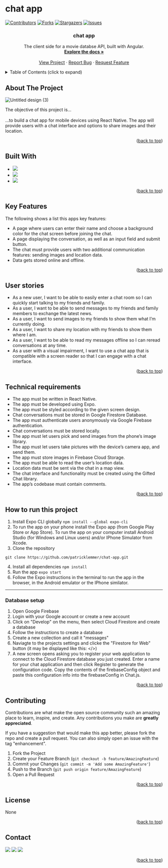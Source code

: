 # chat app
<div id="top"></div>

[![Contributors][contributors-shield]][contributors-url]
[![Forks][forks-shield]][forks-url]
[![Stargazers][stars-shield]][stars-url]
[![Issues][issues-shield]](https://github.com/patricklemmer/chat-app/issues)
<!--[![MIT License][license-shield]][license-url]-->



<!-- PROJECT INFO -->

<h3 align="center">chat app</h3>

  <p align="center">
    The client side for a movie databse API, built with Angular.
    <br />
    <a href="[https://github.com/patricklemmer/meet/](https://github.com/patricklemmer/chat-app)"><strong>Explore the docs »</strong></a>
    <br />
    <br />
    <a href="https://github.com/patricklemmer/chat-app/">View Project</a>
    ·
    <a href="https://github.com/patricklemmer/chat-app/issues">Report Bug</a>
    ·
    <a href="https://github.com/patricklemmer/chat-app/issues">Request Feature</a>
  </p>
</div>



<!-- TABLE OF CONTENTS -->
<details>
  <summary>Table of Contents (click to expand)</summary><br>
  <ol>
    <li><a href="#about-the-project">About The Project</a></li>
    <li><a href="#built-with">Built With</a></li>
    <li><a href="#key-features">Key Features</a></li>
    <li><a href="#user-stories">User stories</a></li>
    <li><a href="#technical-requirements">Technical requirements</a></li>
    <li><a href="#how-to-run-this-project">How to run ths project</a></li>
    <li><a href="#contributing">Contributing</a></li>
    <li><a href="#license">License</a></li>
    <li><a href="#contact">Contact</a></li>
  </ol>
</details>



<!-- ABOUT THE PROJECT -->
## About The Project

![Untitled design (3)](https://user-images.githubusercontent.com/101259134/180826879-03ed3dc0-f173-49ec-b489-56815525f443.png)


The objective of this project is...<br><br>...to build a chat app for mobile devices using React Native. The app will
provide users with a chat interface and options to share images and their
location.

<p align="right">(<a href="#top">back to top</a>)</p>


## Built With

* ![](https://img.shields.io/badge/React_Native-20232A?style=for-the-badge&logo=react&logoColor=61DAFB)
* ![](https://img.shields.io/badge/JavaScript-323330?style=for-the-badge&logo=javascript&logoColor=F7DF1E)
* ![](https://img.shields.io/badge/Firebase-039BE5?style=for-the-badge&logo=Firebase&logoColor=white)


<p align="right">(<a href="#top">back to top</a>)</p>

## Key Features

<p>The following shows a list this apps key features:</p>

- A page where users can enter their name and choose a background color for the chat screen
before joining the chat.
- A page displaying the conversation, as well as an input field and submit button.
- The chat must provide users with two additional communication features: sending images
and location data.
- Data gets stored online and offline.
  

<p align="right">(<a href="#top">back to top</a>)</p>

<!-- User stories -->
## User stories

- As a new user, I want to be able to easily enter a chat room so I can quickly start talking to my
friends and family.
- As a user, I want to be able to send messages to my friends and family members to exchange
the latest news.
- As a user, I want to send images to my friends to show them what I’m currently doing.
- As a user, I want to share my location with my friends to show them where I am.
- As a user, I want to be able to read my messages offline so I can reread conversations at any
time.
- As a user with a visual impairment, I want to use a chat app that is compatible with a screen
reader so that I can engage with a chat interface.


<p align="right">(<a href="#top">back to top</a>)</p>


<!-- Technical requirements -->
## Technical requirements

- The app must be written in React Native.
- The app must be developed using Expo.
- The app must be styled according to the given screen design.
- Chat conversations must be stored in Google Firestore Database.
- The app must authenticate users anonymously via Google Firebase authentication.
- Chat conversations must be stored locally.
- The app must let users pick and send images from the phone’s image library.
- The app must let users take pictures with the device’s camera app, and send them.
- The app must store images in Firebase Cloud Storage.
- The app must be able to read the user’s location data.
- Location data must be sent via the chat in a map view.
- The chat interface and functionality must be created using the Gifted Chat library.
- The app’s codebase must contain comments.


<p align="right">(<a href="#top">back to top</a>)</p>

<!-- Project setup -->
## How to run this project

1. Install Expo CLI globally 
``
npm install --global expo-cli
``
2. To run the app on your phone install the Expo app (from Google Play Store or App Store). To run the app on your computer install Android Studio (for Windows and Linux users) and/or IPhone Simulator from Xcode.
3. Clone the repository 
````
git clone https://github.com/patricklemmer/chat-app.git
````
4. Install all dependencies
``
npm install
``
5. Run the app
``
expo start
``
6. Follow the Expo instructions in the terminal to run the app in the browser, in the Android emulator or the IPhone similator.

_________________

### Database setup

1. Open Google Firebase
2. Login with your Google account or create a new account
3. Click on "Develop" on the menu, then select Cloud Firestore and create a database
4. Follow the instructions to create a database
5. Create a new collection and call it "messages"
6. Naviagte to the projects settings and clicke the "Firestore for Web" button (it may be displayed like this: </>)
7. A new screen opens asking you to register your web application to connect to the Cloud Firestore database you just created. Enter a name for your chat application and then click Register to generate the configuration code. Copy the contents of the firebaseConfig object and paste this configuration info into the firebaseConfig in Chat.js.


<p align="right">(<a href="#top">back to top</a>)</p>

<!-- CONTRIBUTING -->
## Contributing

Contributions are what make the open source community such an amazing place to learn, inspire, and create. Any contributions you make are **greatly appreciated**.

If you have a suggestion that would make this app better, please fork the repo and create a pull request. You can also simply open an issue with the tag "enhancement".

1. Fork the Project
2. Create your Feature Branch (`git checkout -b feature/AmazingFeature`)
3. Commit your Changes (`git commit -m 'Add some AmazingFeature'`)
4. Push to the Branch (`git push origin feature/AmazingFeature`)
5. Open a Pull Request

<p align="right">(<a href="#top">back to top</a>)</p>



<!-- LICENSE -->
## License

None

<p align="right">(<a href="#top">back to top</a>)</p>



<!-- CONTACT -->
## Contact

<a href="https://twitter.com/patrick_lemmer"><img src="https://img.shields.io/badge/Twitter-1DA1F2?style=for-the-badge&logo=twitter&logoColor=white"></a>
<a href="https://www.linkedin.com/in/patricklemmer/"><img src="https://img.shields.io/badge/LinkedIn-0077B5?style=for-the-badge&logo=linkedin&logoColor=white"></a>
<a href="mailto:patricklemmersa@gmail.com"><img src="https://img.shields.io/badge/Gmail-D14836?style=for-the-badge&logo=gmail&logoColor=white"></a>

<p align="right">(<a href="#top">back to top</a>)</p>


<!-- MARKDOWN LINKS & IMAGES -->
<!-- https://www.markdownguide.org/basic-syntax/#reference-style-links -->
[contributors-shield]: https://img.shields.io/github/contributors/github_username/repo_name.svg?style=for-the-badge
[contributors-url]: https://github.com/github_username/repo_name/graphs/contributors
[forks-shield]: https://img.shields.io/github/forks/github_username/repo_name.svg?style=for-the-badge
[forks-url]: https://github.com/github_username/repo_name/network/members
[stars-shield]: https://img.shields.io/github/stars/github_username/repo_name.svg?style=for-the-badge
[stars-url]: https://github.com/github_username/repo_name/stargazers
[issues-shield]: https://img.shields.io/github/issues/github_username/repo_name.svg?style=for-the-badge
[issues-url]: https://github.com/github_username/repo_name/issues
[license-shield]: https://img.shields.io/github/license/github_username/repo_name.svg?style=for-the-badge
[license-url]: https://github.com/github_username/repo_name/blob/master/LICENSE.txt
[linkedin-shield]: https://img.shields.io/badge/-LinkedIn-black.svg?style=for-the-badge&logo=linkedin&colorB=555
[linkedin-url]: https://linkedin.com/in/linkedin_username
[product-screenshot]: images/screenshot.png

